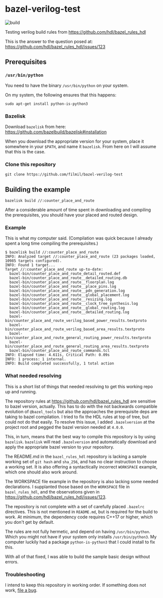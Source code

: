 # bazel-verilog-test

![build](https://github.com/filmil/bazel-verilog-test/actions/workflows/build.yml/badge.svg)

Testing verilog build rules from https://github.com/hdl/bazel_rules_hdl

This is the answer to the question posed at:
https://github.com/hdl/bazel_rules_hdl/issues/123

## Prerequisites

### `/usr/bin/python`

You need to have the binary `/usr/bin/python` on your system.

On my system, the following ensures that this happens:

```
sudo apt-get install python-is-python3
```

### Bazelisk

Download `bazelisk` from here:
https://github.com/bazelbuild/bazelisk#installation

When you download the appropriate version for your system, place it somewhere
in your `$PATH`, and name it `bazelisk`. From here on I will assume that this
is the case.

### Clone this repository

```
git clone https://github.com/filmil/bazel-verilog-test
```

## Building the example

```
bazelisk build //:counter_place_and_route
```

After a considerable amount of time spent in downloading and compiling the
prerequisites, you should have your placed and routed design.

### Example

This is what my computer said. (Compilation was quick because I already spent
a long time compiling the prerequisites.)

```
$ bazelisk build //:counter_place_and_route
INFO: Analyzed target //:counter_place_and_route (23 packages loaded, 10985 targets configured).
INFO: Found 1 target...
Target //:counter_place_and_route up-to-date:
  bazel-bin/counter_place_and_route_detail_routed.def
  bazel-bin/counter_place_and_route__detailed_routing.db
  bazel-bin/counter_place_and_route__floorplan.log
  bazel-bin/counter_place_and_route__place_pins.log
  bazel-bin/counter_place_and_route__pdn_generation.log
  bazel-bin/counter_place_and_route__global_placement.log
  bazel-bin/counter_place_and_route__resizing.log
  bazel-bin/counter_place_and_route__clock_tree_synthesis.log
  bazel-bin/counter_place_and_route__global_routing.log
  bazel-bin/counter_place_and_route__detailed_routing.log
  bazel-bin/counter_place_and_route_verilog_based_power_results.textproto
  bazel-bin/counter_place_and_route_verilog_based_area_results.textproto
  bazel-bin/counter_place_and_route_general_routing_power_results.textproto
  bazel-bin/counter_place_and_route_general_routing_area_results.textproto
  bazel-bin/counter_place_and_route_commands.tcl
INFO: Elapsed time: 4.611s, Critical Path: 0.09s
INFO: 1 process: 1 internal.
INFO: Build completed successfully, 1 total action
```

### What needed resolving

This is a short list of things that needed resolving to get this working repo
up and running.

The repository rules at https://github.com/hdl/bazel_rules_hdl are sensitive
to bazel version, actually.  This has to do with the not backwards compatible
evolution of `@bazel_tools` but also the approaches the prerequisite deps are
taking to bazel compilation.  I tried to fix the HDL rules at top of tree, but
could not do that easily. To resolve this issue, I added `.bazelversion` at the
project root and pegged the bazel version needed at `4.0.0`.

This, in turn, means that the best way to compile this repository is by using
`bazelisk`. `bazelisk` will read `.bazelversion` and automatically download and
apply the appropriate bazel version to your repository.

The README.md in the `bazel_rules_hdl` repository is lacking a sample working
set of `git hash` and `sha_256`, and has no clear instruction to choose a
working set.  It is also offering a syntactically incorrect `WORKSPACE` example,
which one should also work around.

The WORKSPACE file example in the repository is also lacking some needed
declarations. I supplanted those based on the `WORKSPACE` file in
`bazel_rules_hdl`, and the observations given in
https://github.com/hdl/bazel_rules_hdl/issues/123.

The repository is not complete with a set of carefully placed `.bazelrc`
directives.  This is not mentioned in `README.md`, but is required for the
build to work. At minimum, the dependency code requires C++17 or higher, which
you don't get by default.

The rules are not fully hermetic, and depend on having `/usr/bin/python`. Which
you might not have if your system only installs `/usr/bin/python3`. My computer
luckily had a package `python-is-python3` that I could install to fix this.

With all of that fixed, I was able to build the sample basic design without
errors.

### Troubleshooting

I intend to keep this repository in working order. If something does not work,
[file a bug][fb].

[fb]: https://github.com/filmil/bazel-verilog-test/issues
